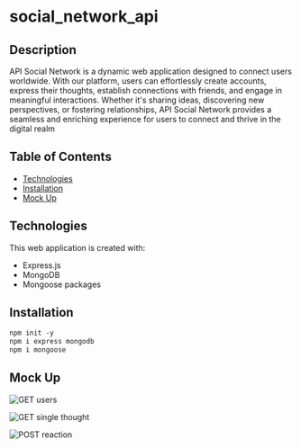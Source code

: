 # social_network_api

## Description

API Social Network is a dynamic web application designed to connect users worldwide. With our platform, users can effortlessly create accounts, express their thoughts, establish connections with friends, and engage in meaningful interactions. Whether it's sharing ideas, discovering new perspectives, or fostering relationships, API Social Network provides a seamless and enriching experience for users to connect and thrive in the digital realm

## Table of Contents

- [Technologies](#technologies)
- [Installation](#installation)
- [Mock Up](#mock-up)


## Technologies

This web application is created with:
* Express.js
* MongoDB
* Mongoose packages


## Installation
```md
npm init -y 
npm i express mongodb
npm i mongoose
```


## Mock Up


![GET users](<Asset/Screenshot 2024-03-02 at 12.01.23 PM.png>)

![GET single thought](<Asset/Screenshot 2024-03-02 at 12.01.52 PM.png>)

![POST reaction](<Asset/Screenshot 2024-03-02 at 12.02.20 PM.png>)




